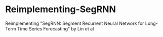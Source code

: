 # Reimplementing-SegRNN
Reimplementing "SegRNN: Segment Recurrent Neural Network for Long-Term Time Series Forecasting" by Lin et al
